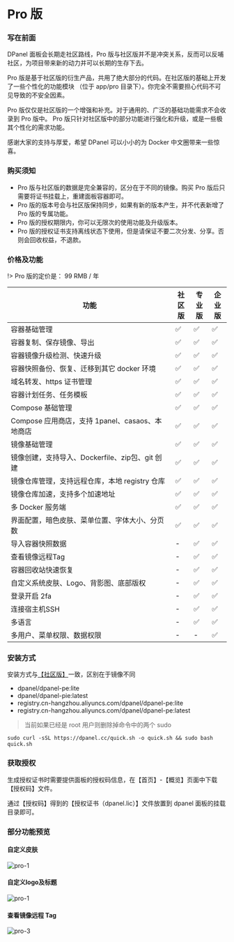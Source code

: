 # Pro 版

### 写在前面

DPanel 面板会长期走社区路线，Pro 版与社区版并不是冲突关系，反而可以反哺社区，为项目带来新的动力并可以长期的生存下去。

Pro 版是基于社区版的衍生产品，共用了绝大部分的代码。在社区版的基础上开发了一些个性化的功能模块
（位于 app/pro 目录下）。你完全不需要担心代码不可见导致的不安全因素。

Pro 版仅仅是社区版的一个增强和补充。对于通用的、广泛的基础功能需求不会收录到 Pro 版中。
Pro 版只针对社区版中的部分功能进行强化和升级，或是一些极其个性化的需求功能。

感谢大家的支持与厚爱，希望 DPanel 可以小小的为 Docker 中文圈带来一些惊喜。

### 购买须知

- Pro 版与社区版的数据是完全兼容的，区分在于不同的镜像。购买 Pro 版后只需要将证书挂载上，重建面板容器即可。
- Pro 版的版本号会与社区版保持同步，如果有新的版本产生，并不代表新增了 Pro 版的专属功能。
- Pro 版的授权期限内，你可以无限次的使用功能及升级版本。
- Pro 版的授权证书支持离线状态下使用，但是请保证不要二次分发、分享。否则会回收权益，不退款。

### 价格及功能

!> Pro 版的定价是： 99 RMB / 年

<div class="feature-wrap">
  <table>
    <thead>
      <tr>
        <th width="75%" >功能</th>
        <th>社区版</th>
        <th>专业版</th>
        <th>企业版</th>
      </tr>
    </thead>
    <tbody>
      <tr>
        <td>容器基础管理</td>
        <td>✅</td>
        <td>✅</td>
        <td>✅</td>
      </tr>
      <tr>
        <td>容器复制、保存镜像、导出</td>
        <td>✅</td>
        <td>✅</td>
        <td>✅</td>
      </tr>
      <tr>
        <td>容器镜像升级检测、快速升级</td>
        <td>✅</td>
        <td>✅</td>
        <td>✅</td>
      </tr>
      <tr>
        <td>容器快照备份、恢复、迁移到其它 docker 环境</td>
        <td>✅</td>
        <td>✅</td>
        <td>✅</td>
      </tr>
      <tr>
        <td>域名转发、https 证书管理</td>
        <td>✅</td>
        <td>✅</td>
        <td>✅</td>
      </tr>
      <tr>
        <td>容器计划任务、任务模板</td>
        <td>✅</td>
        <td>✅</td>
        <td>✅</td>
      </tr>
      <tr>
        <td>Compose 基础管理</td>
        <td>✅</td>
        <td>✅</td>
        <td>✅</td>
      </tr>
       <tr>
        <td>Compose 应用商店，支持 1panel、casaos、本地商店</td>
        <td>✅</td>
        <td>✅</td>
        <td>✅</td>
      </tr>
      <tr>
        <td>镜像基础管理</td>
        <td>✅</td>
        <td>✅</td>
        <td>✅</td>
      </tr>
      <tr>
        <td>镜像创建，支持导入、Dockerfile、zip包、git 创建</td>
        <td>✅</td>
        <td>✅</td>
        <td>✅</td>
      </tr>
      <tr>
        <td>镜像仓库管理，支持远程仓库，本地 registry 仓库</td>
        <td>✅</td>
        <td>✅</td>
        <td>✅</td>
      </tr>
      <tr>
        <td>镜像仓库加速，支持多个加速地址</td>
        <td>✅</td>
        <td>✅</td>
        <td>✅</td>
      </tr>
      <tr>
        <td>多 Docker 服务端</td>
        <td>✅</td>
        <td>✅</td>
        <td>✅</td>
      </tr>
      <tr>
        <td>界面配置，暗色皮肤、菜单位置、字体大小、分页数</td>
        <td>✅</td>
        <td>✅</td>
        <td>✅</td>
      </tr>
      <tr>
        <td>导入容器快照数据</td>
        <td> - </td>
        <td>✅</td>
        <td>✅</td>
      </tr>
      <tr>
        <td>查看镜像远程Tag</td>
        <td>-</td>
        <td>✅</td>
        <td>✅</td>
      </tr>
      <tr>
        <td>容器回收站快速恢复</td>
        <td> - </td>
        <td>✅</td>
        <td>✅</td>
      </tr>
      <tr>
        <td>自定义系统皮肤、Logo、背影图、底部版权</td>
        <td>-</td>
        <td>✅</td>
        <td>✅</td>
      </tr>
      <tr>
        <td>登录开启 2fa </td>
        <td>-</td>
        <td>✅</td>
        <td>✅</td>
      </tr>
      <tr>
        <td>连接宿主机SSH</td>
        <td>-</td>
        <td>✅</td>
        <td>✅</td>
      </tr>
      <tr>
        <td>多语言</td>
        <td>-</td>
        <td>✅</td>
        <td>✅</td>
      </tr>
      <tr>
        <td>多用户、菜单权限、数据权限</td>
        <td>-</td>
        <td>-</td>
        <td>✅</td>
      </tr>
    </tbody>
  </table>
</div>

### 安装方式

安装方式与[【社区版】](/zh-cn/install/docker)一致，区别在于镜像不同

- dpanel/dpanel-pe:lite
- dpanel/dpanel-pie:latest
- registry.cn-hangzhou.aliyuncs.com/dpanel/dpanel-pe:lite
- registry.cn-hangzhou.aliyuncs.com/dpanel/dpanel-pe:latest

> 当前如果已经是 root 用户则删除掉命令中的两个 sudo 

```
sudo curl -sSL https://dpanel.cc/quick.sh -o quick.sh && sudo bash quick.sh
```

### 获取授权

生成授权证书时需要提供面板的授权码信息，在【首页】-【概览】页面中下载【授权码】文件。

通过【授权码】得到的【授权证书（dpanel.lic）】文件放置到 dpanel 面板的挂载目录即可。


### 部分功能预览

#### 自定义皮肤

![pro-1](https://cdn.w7.cc/dpanel/pro-1.png)

#### 自定义logo及标题

![pro-1](https://cdn.w7.cc/dpanel/pro-4.png)

#### 查看镜像远程 Tag

![pro-3](https://cdn.w7.cc/dpanel/pro-3.png)